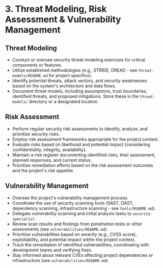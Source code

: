 # 3. Threat Modeling, Risk Assessment & Vulnerability Management

## Threat Modeling
*   Conduct or oversee security threat modeling exercises for critical components or features.
*   Utilize established methodologies (e.g., STRIDE, DREAD - see `threat-models/README.md` for project specifics).
*   Identify potential threats, attack vectors, and security weaknesses based on the system's architecture and data flows.
*   Document threat models, including assumptions, trust boundaries, identified threats, and proposed mitigations. Store these in the `threat-models/` directory or a designated location.

## Risk Assessment
*   Perform regular security risk assessments to identify, analyze, and prioritize security risks.
*   Employ risk assessment frameworks appropriate for the project context.
*   Evaluate risks based on likelihood and potential impact (considering confidentiality, integrity, availability).
*   Maintain a risk register documenting identified risks, their assessment, planned responses, and current status.
*   Prioritize remediation efforts based on the risk assessment outcomes and the project's risk appetite.

## Vulnerability Management
*   Oversee the project's vulnerability management process.
*   Coordinate the use of security scanning tools (SAST, DAST, dependency scanning, infrastructure scanning - see `tools/README.md`).
*   Delegate vulnerability scanning and initial analysis tasks to `security-specialist`.
*   Review scan results and findings from penetration tests or other assessments (see `vulnerabilities/README.md`).
*   Prioritize vulnerabilities based on severity (e.g., CVSS score), exploitability, and potential impact within the project context.
*   Track the remediation of identified vulnerabilities, coordinating with development teams and verifying fixes.
*   Stay informed about relevant CVEs affecting project dependencies or infrastructure (see `vulnerabilities/README.md`).
